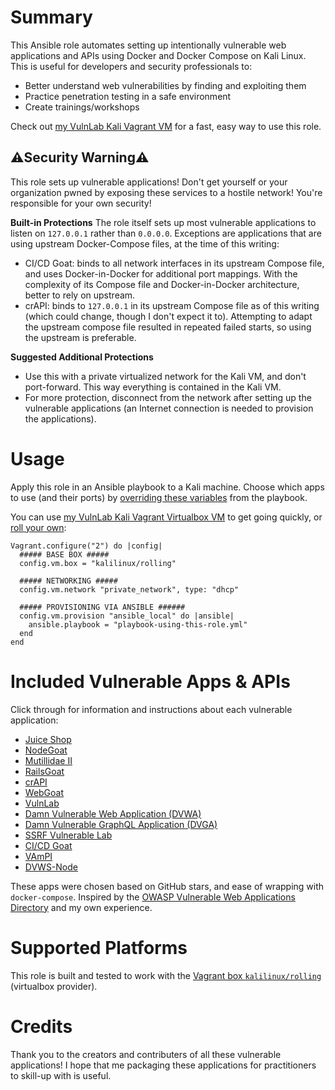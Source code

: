 # Summary
This Ansible role automates setting up intentionally vulnerable web applications and APIs using Docker and Docker Compose on Kali Linux. This is useful for developers and security professionals to:
- Better understand web vulnerabilities by finding and exploiting them
- Practice penetration testing in a safe environment
- Create trainings/workshops

Check out [my VulnLab Kali Vagrant VM](https://gitlab.com/johnroberts/vm-vulnlab) for a fast, easy way to use this role.

## ⚠️Security Warning⚠️
This role sets up vulnerable applications! Don't get yourself or your organization pwned by exposing these services to a hostile network! You're responsible for your own security!

**Built-in Protections**
The role itself sets up most vulnerable applications to listen on `127.0.0.1` rather than `0.0.0.0`. Exceptions are applications that are using upstream Docker-Compose files, at the time of this writing:
- CI/CD Goat: binds to all network interfaces in its upstream Compose file, and uses Docker-in-Docker for additional port mappings. With the complexity of its Compose file and Docker-in-Docker architecture, better to rely on upstream.
- crAPI: binds to `127.0.0.1` in its upstream Compose file as of this writing (which could change, though I don't expect it to). Attempting to adapt the upstream compose file resulted in repeated failed starts, so using the upstream is preferable.

**Suggested Additional Protections**
- Use this with a private virtualized network for the Kali VM, and don't port-forward. This way everything is contained in the Kali VM.
- For more protection, disconnect from the network after setting up the vulnerable applications (an Internet connection is needed to provision the applications).

# Usage
Apply this role in an Ansible playbook to a Kali machine. Choose which apps to use (and their ports) by [overriding these variables](defaults/main.yml) from the playbook.

You can use [my VulnLab Kali Vagrant Virtualbox VM](https://gitlab.com/johnroberts/vm-vulnlab) to get going quickly, or [roll your own](https://www.kali.org/docs/virtualization/install-vagrant-guest-vm/):
```
Vagrant.configure("2") do |config|
  ##### BASE BOX #####
  config.vm.box = "kalilinux/rolling"

  ##### NETWORKING #####
  config.vm.network "private_network", type: "dhcp"

  ##### PROVISIONING VIA ANSIBLE ######
  config.vm.provision "ansible_local" do |ansible|
    ansible.playbook = "playbook-using-this-role.yml"
  end
end
```

# Included Vulnerable Apps & APIs
Click through for information and instructions about each vulnerable application:
- [Juice Shop](https://owasp.org/www-project-juice-shop/)
- [NodeGoat](https://wiki.owasp.org/index.php/OWASP_Node_js_Goat_Project)
- [Mutillidae II](https://owasp.org/www-project-mutillidae-ii/)
- [RailsGoat](https://github.com/OWASP/railsgoat)
- [crAPI](https://github.com/OWASP/crAPI)
- [WebGoat](https://github.com/WebGoat/WebGoat)
- [VulnLab](https://github.com/Yavuzlar/VulnLab)
- [Damn Vulnerable Web Application (DVWA)](https://github.com/digininja/DVWA)
- [Damn Vulnerable GraphQL Application (DVGA)](https://github.com/dolevf/Damn-Vulnerable-GraphQL-Application)
- [SSRF Vulnerable Lab](https://github.com/incredibleindishell/SSRF_Vulnerable_Lab)
- [CI/CD Goat](https://github.com/cider-security-research/cicd-goat)
- [VAmPI](https://github.com/erev0s/VAmPI/tree/master)
- [DVWS-Node](https://github.com/snoopysecurity/dvws-node)

These apps were chosen based on GitHub stars, and ease of wrapping with `docker-compose`. 
Inspired by the [OWASP Vulnerable Web Applications Directory](https://owasp.org/www-project-vulnerable-web-applications-directory/) and my own experience.

# Supported Platforms
This role is built and tested to work with the [Vagrant box `kalilinux/rolling`](https://app.vagrantup.com/kalilinux/boxes/rolling) (virtualbox provider).

# Credits
Thank you to the creators and contributers of all these vulnerable applications! I hope that me packaging these applications for practitioners to skill-up with is useful.